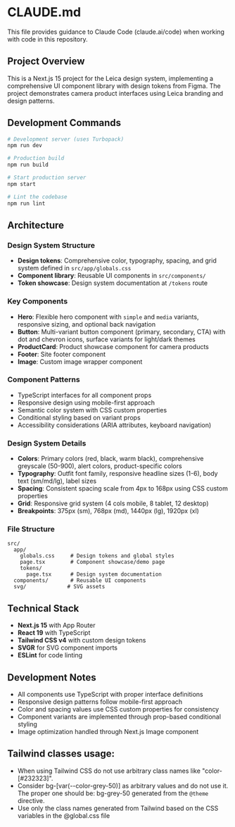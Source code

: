# CLAUDE.md

This file provides guidance to Claude Code (claude.ai/code) when working with code in this repository.

## Project Overview

This is a Next.js 15 project for the Leica design system, implementing a comprehensive UI component library with design tokens from Figma. The project demonstrates camera product interfaces using Leica branding and design patterns.

## Development Commands

```bash
# Development server (uses Turbopack)
npm run dev

# Production build
npm run build

# Start production server
npm start

# Lint the codebase
npm run lint
```

## Architecture

### Design System Structure
- **Design tokens**: Comprehensive color, typography, spacing, and grid system defined in `src/app/globals.css`
- **Component library**: Reusable UI components in `src/components/`
- **Token showcase**: Design system documentation at `/tokens` route

### Key Components
- **Hero**: Flexible hero component with `simple` and `media` variants, responsive sizing, and optional back navigation
- **Button**: Multi-variant button component (primary, secondary, CTA) with dot and chevron icons, surface variants for light/dark themes
- **ProductCard**: Product showcase component for camera products
- **Footer**: Site footer component
- **Image**: Custom image wrapper component

### Component Patterns
- TypeScript interfaces for all component props
- Responsive design using mobile-first approach
- Semantic color system with CSS custom properties
- Conditional styling based on variant props
- Accessibility considerations (ARIA attributes, keyboard navigation)

### Design System Details
- **Colors**: Primary colors (red, black, warm black), comprehensive greyscale (50-900), alert colors, product-specific colors
- **Typography**: Outfit font family, responsive headline sizes (1-6), body text (sm/md/lg), label sizes
- **Spacing**: Consistent spacing scale from 4px to 168px using CSS custom properties
- **Grid**: Responsive grid system (4 cols mobile, 8 tablet, 12 desktop)
- **Breakpoints**: 375px (sm), 768px (md), 1440px (lg), 1920px (xl)

### File Structure
```
src/
  app/
    globals.css     # Design tokens and global styles
    page.tsx        # Component showcase/demo page
    tokens/
      page.tsx      # Design system documentation
  components/       # Reusable UI components
  svg/             # SVG assets
```

## Technical Stack
- **Next.js 15** with App Router
- **React 19** with TypeScript
- **Tailwind CSS v4** with custom design tokens
- **SVGR** for SVG component imports
- **ESLint** for code linting

## Development Notes
- All components use TypeScript with proper interface definitions
- Responsive design patterns follow mobile-first approach
- Color and spacing values use CSS custom properties for consistency
- Component variants are implemented through prop-based conditional styling
- Image optimization handled through Next.js Image component

## Tailwind classes usage:
- When using Tailwind CSS do not use arbitrary class names like "color-[#232323]".
- Consider bg-[var(--color-grey-50)] as arbitrary values and do not use it. The proper one should be: bg-grey-50 generated from the `@theme` directive.
- Use only the class names generated from Tailwind based on the CSS variables in the @global.css file
